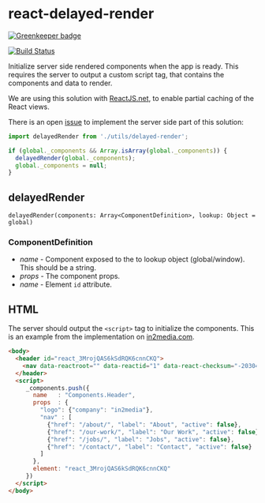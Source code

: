 # react-delayed-render

[![Greenkeeper badge](https://badges.greenkeeper.io/thebuilder/react-delayed-render.svg)](https://greenkeeper.io/)
<!-- Build Status -->
<a href="https://travis-ci.org/thebuilder/react-delayed-render">
  <img src="https://travis-ci.org/thebuilder/react-delayed-render.svg" alt="Build Status" />
</a>

Initialize server side rendered components when the app is ready.
This requires the server to output a custom script tag, that contains the components and data to render.

We are using this solution with [ReactJS.net](http://reactjs.net/), to enable partial caching of the React views.

There is an open [issue](https://github.com/reactjs/React.NET/issues/315) to implement the server side part of this solution:

```js
import delayedRender from './utils/delayed-render';

if (global._components && Array.isArray(global._components)) {
  delayedRender(global._components);
  global._components = null;
}
```

## delayedRender
`delayedRender(components: Array<ComponentDefinition>, lookup: Object = global)`

### ComponentDefinition 
* *name* - Component exposed to the to lookup object (global/window). This should be a string.
* *props* - The component props.
* *name* - Element `id` attribute.

## HTML
The server should output the `<script>` tag to initialize the components. This is an example from the implementation on [in2media.com](https://www.in2media.com).

```html
<body>
  <header id="react_3MrojQAS6kSdRQK6cnnCKQ">
    <nav data-reactroot="" data-reactid="1" data-react-checksum="-2030430549">...</nav>
  </header>
  <script>
     _components.push({
       name   : "Components.Header",
       props  : {
         "logo": {"company": "in2media"},
         "nav" : [
           {"href": "/about/", "label": "About", "active": false}, 
           {"href": "/our-work/", "label": "Our Work", "active": false}, 
           {"href": "/jobs/", "label": "Jobs", "active": false}, 
           {"href": "/contact/", "label": "Contact", "active": false}
         ]
       },
       element: "react_3MrojQAS6kSdRQK6cnnCKQ"
     })
  </script>
</body>
```
